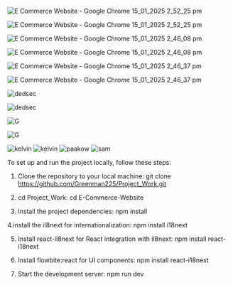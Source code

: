 ![E Commerce Website - Google Chrome 15_01_2025 2_52_25 pm](https://github.com/user-attachments/assets/09599f82-0a03-4b84-a982-25bbc23a0a98)

![E Commerce Website - Google Chrome 15_01_2025 2_52_25 pm](https://github.com/user-attachments/assets/b759495d-4142-49e2-b0bd-8e2288a6b9f7)

![E Commerce Website - Google Chrome 15_01_2025 2_46_08 pm](https://github.com/user-attachments/assets/35691680-d281-42f2-a095-b05b9f49cfee)

![E Commerce Website - Google Chrome 15_01_2025 2_46_08 pm](https://github.com/user-attachments/assets/613db22a-b43d-40d0-8ec1-721507b28575)

![E Commerce Website - Google Chrome 15_01_2025 2_46_37 pm](https://github.com/user-attachments/assets/e3d531d3-e122-4776-b154-e75d46eebc5d)

![E Commerce Website - Google Chrome 15_01_2025 2_46_37 pm](https://github.com/user-attachments/assets/9f7d724d-3883-4d9d-8243-468b4a2a9b62)








![dedsec](https://github.com/user-attachments/assets/3e74859b-328f-4d8c-b627-3c96bef58912)

![dedsec](https://github.com/user-attachments/assets/a4ac73b1-9b23-4822-b962-00afadeb3a56)

![G](https://github.com/user-attachments/assets/c05e66bb-059f-4446-9212-1c2a52aa4c75)

![G](https://github.com/user-attachments/assets/337ecaa9-780e-4572-bcc4-3ff35c13b0ef)

![kelvin](https://github.com/user-attachments/assets/a945dfac-f099-4184-aa9d-f951d818f6f2)
![kelvin](https://github.com/user-attachments/assets/d58e5e80-0d1d-4f20-96a6-cc0a74670cd7)
![paakow](https://github.com/user-attachments/assets/e53c4eb8-1d48-432f-9a41-640b998fec99)
![sam](https://github.com/user-attachments/assets/54a0bbc4-2b82-4bb3-b5ed-b8a2853cfc09)







To set up and run the project locally, follow these steps:
1. Clone the repository to your local machine:
   git clone https://github.com/Greenman225/Project_Work.git

2. cd Project_Work:
   cd E-Commerce-Website

3. Install the project dependencies:
   npm install

4.install the il8next for internationalization:
  npm install i18next

5. Install react-il8next for React integration with il8next:
   npm install react-i18next

6. Install flowbite:react for UI components:
    npm install react-i18next

7. Start the development server:
   npm run dev

 
  
